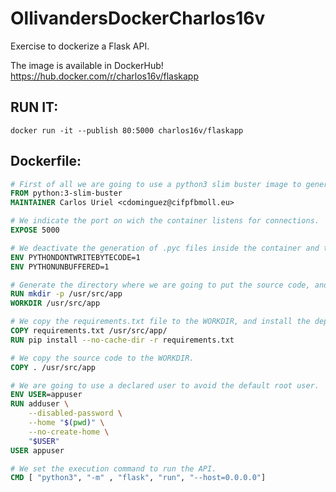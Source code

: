 # OllivandersDockerCharlos16v

Exercise to dockerize a Flask API.

The image is available in DockerHub!
https://hub.docker.com/r/charlos16v/flaskapp


## RUN IT:
```shell
docker run -it --publish 80:5000 charlos16v/flaskapp
```


## Dockerfile:
```dockerfile
# First of all we are going to use a python3 slim buster image to generate a lightweight image.
FROM python:3-slim-buster
MAINTAINER Carlos Uriel <cdominguez@cifpfbmoll.eu>

# We indicate the port on wich the container listens for connections.
EXPOSE 5000

# We deactivate the generation of .pyc files inside the container and turn off the container buffering to facilitate the logging
ENV PYTHONDONTWRITEBYTECODE=1
ENV PYTHONUNBUFFERED=1

# Generate the directory where we are going to put the source code, and we set it as WORKDIR.
RUN mkdir -p /usr/src/app
WORKDIR /usr/src/app

# We copy the requirements.txt file to the WORKDIR, and install the dependencies.
COPY requirements.txt /usr/src/app/
RUN pip install --no-cache-dir -r requirements.txt

# We copy the source code to the WORKDIR.
COPY . /usr/src/app

# We are going to use a declared user to avoid the default root user.
ENV USER=appuser
RUN adduser \
    --disabled-password \
    --home "$(pwd)" \
    --no-create-home \
    "$USER"
USER appuser

# We set the execution command to run the API.
CMD [ "python3", "-m" , "flask", "run", "--host=0.0.0.0"]
```
